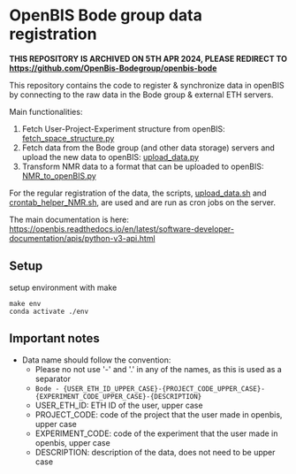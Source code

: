 # OpenBIS Bode group data registration

**THIS REPOSITORY IS ARCHIVED ON 5TH APR 2024, PLEASE REDIRECT TO https://github.com/OpenBis-Bodegroup/openbis-bode**

This repository contains the code to register & synchronize data in openBIS by connecting to the raw data in the Bode group & external ETH servers.

Main functionalities:
1. Fetch User-Project-Experiment structure from openBIS: [fetch_space_structure.py](src/bode_loader/fetch_space_structure.py)
2. Fetch data from the Bode group (and other data storage) servers and upload the new data to openBIS: [upload_data.py](src/bode_loader/upload_data.py)
3. Transform NMR data to a format that can be uploaded to openBIS: [NMR_to_openBIS.py](src/bode_loader/NMR_to_openBIS.py)

For the regular registration of the data, the scripts, [upload_data.sh](scripts/upload_data.sh) and [crontab_helper_NMR.sh](scripts/crontab_helper_NMR.sh), are used and are run as cron jobs on the server.

The main documentation is here: https://openbis.readthedocs.io/en/latest/software-developer-documentation/apis/python-v3-api.html

## Setup
setup environment with make
```
make env
conda activate ./env
```

## Important notes
- Data name should follow the convention:
    - Please no not use '-' and '.' in any of the names, as this is used as a separator
    - `Bode - {USER_ETH_ID_UPPER_CASE}-{PROJECT_CODE_UPPER_CASE}-{EXPERIMENT_CODE_UPPER_CASE}-{DESCRIPTION}`
    - USER_ETH_ID: ETH ID of the user, upper case
    - PROJECT_CODE: code of the project that the user made in openbis, upper case
    - EXPERIMENT_CODE: code of the experiment that the user made in openbis, upper case
    - DESCRIPTION: description of the data, does not need to be upper case
